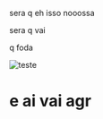 <html>
  <body>
    <p>
      sera q eh isso
      nooossa
    </p>
    <p>
      sera q vai
    </p>
    <p>
      q foda
    </p>
    <img src="https://www.guiaviagensbrasil.com/imagens/Imagem%20do%20mar%20calma%20e%20belo%20da%20Praia%20da%20Engenhoca-Itacar%C3%A9-Bahia-BA.jpg" alt="teste">
    

    
  </body>



  
</html>

# e ai vai agr
